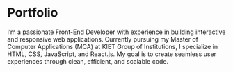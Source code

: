 # Portfolio
I’m a passionate Front-End Developer with experience in building interactive and responsive web applications. Currently pursuing my Master of Computer Applications (MCA) at KIET Group of Institutions, I specialize in HTML, CSS, JavaScript, and React.js. My goal is to create seamless user experiences through clean, efficient, and scalable code.
